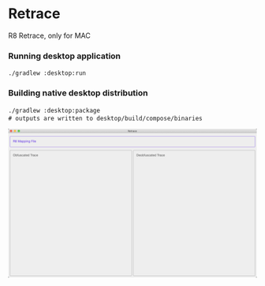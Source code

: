 # Retrace

R8 Retrace, only for MAC

### Running desktop application
```
./gradlew :desktop:run
```

### Building native desktop distribution
```
./gradlew :desktop:package
# outputs are written to desktop/build/compose/binaries
```

![Desktop](screenshots/app.png)